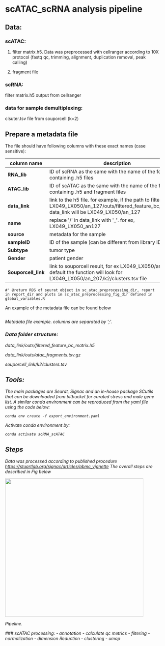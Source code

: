 # scATAC_scRNA analysis pipeline
## Data:
### scATAC:

1. filter matrix.h5. Data was preprocessed with cellranger according to 10X protocol (fastq qc, trimming, alignment, duplication removal, peak calling)

2. fragment file
### scRNA:

filter matrix.h5 output from cellranger

### data for sample demultiplexing:
clsuter.tsv file from souporcell (k=2) 
## Prepare a metadata file

The file should have following columns with these exact names (case sensitive): 
  
  | **column name**| **description**|
  |------------|------------|
  |**RNA_lib**|ID of scRNA as the same with the name of the folder containing .h5 files|
  |**ATAC_lib**| ID of scATAC as the same with the name of the folder containing .h5 and fragment files|
  |**data_link**| link to the h5 file. for example, if the path to filter matrix is LX049_LX050/an_127/outs/filtered_feature_bc_matrix.h5, data_link will be LX049_LX050/an_127|
  |**name**| replace '/' in data_link with '_'. for ex, LX049_LX050_an127|
  |**source**| metadata for the sample|
  |**sampleID**| ID of the sample (can be different from library ID)|
  |**Subtype**| tumor type|
  |**Gender**| patient gender|
  |**Souporcell_link**| link to souporcell result, for ex LX049_LX050/an_207. BY default the function will look for LX049_LX050/an_207/k2/clusters.tsv file|  

    #' @return RDS of seurat object in sc_atac_preprocessing_dir, report in report_dir and plots in sc_atac_preprocessing_fig_dir defined in global_variables.R
 
  An example of the metadata file can be found below
<p>
<img src="https://github.com/nhungpham1707/scATAC_scRNA/blob/main/example_metadata_file.png" alt>
</p>

<p>
    <em>Metadata file example. columns are separated by ';'<em>.
        </p>
        
### Data folder structure:

data_link/outs/filtered_feature_bc_matrix.h5

data_link/outs/atac_fragments.tsv.gz

souporcell_link/k2/clusters.tsv  
## Tools:

The main packages are Seurat, Signac and an in-house package SCutils that can be downloaded from bitbucket for curated stress and male gene list. A similar conda environment can be reproduced from the yaml file using the code below:
```
conda env create -f export_environment.yaml
```
Activate conda environment by: 
```
conda activate scRNA_scATAC
```

## Steps
Data was processed according to published procedure  https://stuartlab.org/signac/articles/pbmc_vignette 
The overall steps are described in Fig below
<p>
<img src="https://github.com/nhungpham1707/clean_code_bu/blob/main/github_fig/pipeline.jpg" width="450" alt>
</p>
<p>
    <em>Pipeline<em>.
        </p>
### scATAC processing:
        - annotation
       - calculate qc metrics
       - filtering
       - normalization
       - dimension Reduction
       - clustering
       - umap

